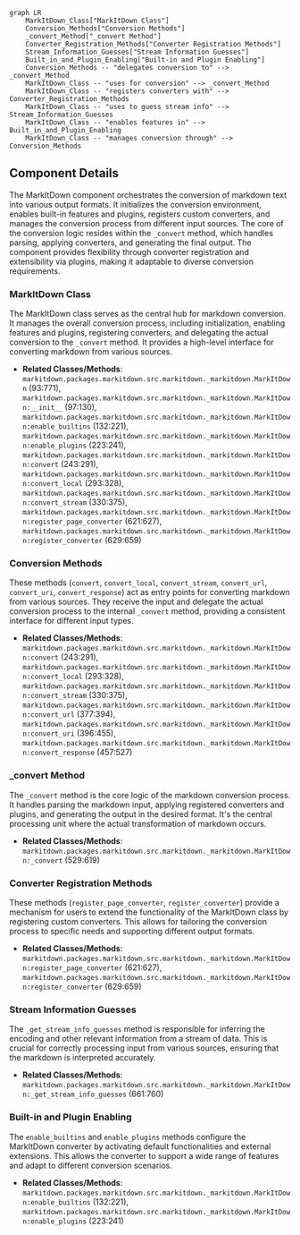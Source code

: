 ```mermaid
graph LR
    MarkItDown_Class["MarkItDown Class"]
    Conversion_Methods["Conversion Methods"]
    _convert_Method["_convert Method"]
    Converter_Registration_Methods["Converter Registration Methods"]
    Stream_Information_Guesses["Stream Information Guesses"]
    Built_in_and_Plugin_Enabling["Built-in and Plugin Enabling"]
    Conversion_Methods -- "delegates conversion to" --> _convert_Method
    MarkItDown_Class -- "uses for conversion" --> _convert_Method
    MarkItDown_Class -- "registers converters with" --> Converter_Registration_Methods
    MarkItDown_Class -- "uses to guess stream info" --> Stream_Information_Guesses
    MarkItDown_Class -- "enables features in" --> Built_in_and_Plugin_Enabling
    MarkItDown_Class -- "manages conversion through" --> Conversion_Methods
```

## Component Details

The MarkItDown component orchestrates the conversion of markdown text into various output formats. It initializes the conversion environment, enables built-in features and plugins, registers custom converters, and manages the conversion process from different input sources. The core of the conversion logic resides within the `_convert` method, which handles parsing, applying converters, and generating the final output. The component provides flexibility through converter registration and extensibility via plugins, making it adaptable to diverse conversion requirements.

### MarkItDown Class
The MarkItDown class serves as the central hub for markdown conversion. It manages the overall conversion process, including initialization, enabling features and plugins, registering converters, and delegating the actual conversion to the `_convert` method. It provides a high-level interface for converting markdown from various sources.
- **Related Classes/Methods**: `markitdown.packages.markitdown.src.markitdown._markitdown.MarkItDown` (93:771), `markitdown.packages.markitdown.src.markitdown._markitdown.MarkItDown:__init__` (97:130), `markitdown.packages.markitdown.src.markitdown._markitdown.MarkItDown:enable_builtins` (132:221), `markitdown.packages.markitdown.src.markitdown._markitdown.MarkItDown:enable_plugins` (223:241), `markitdown.packages.markitdown.src.markitdown._markitdown.MarkItDown:convert` (243:291), `markitdown.packages.markitdown.src.markitdown._markitdown.MarkItDown:convert_local` (293:328), `markitdown.packages.markitdown.src.markitdown._markitdown.MarkItDown:convert_stream` (330:375), `markitdown.packages.markitdown.src.markitdown._markitdown.MarkItDown:register_page_converter` (621:627), `markitdown.packages.markitdown.src.markitdown._markitdown.MarkItDown:register_converter` (629:659)

### Conversion Methods
These methods (`convert`, `convert_local`, `convert_stream`, `convert_url`, `convert_uri`, `convert_response`) act as entry points for converting markdown from various sources. They receive the input and delegate the actual conversion process to the internal `_convert` method, providing a consistent interface for different input types.
- **Related Classes/Methods**: `markitdown.packages.markitdown.src.markitdown._markitdown.MarkItDown:convert` (243:291), `markitdown.packages.markitdown.src.markitdown._markitdown.MarkItDown:convert_local` (293:328), `markitdown.packages.markitdown.src.markitdown._markitdown.MarkItDown:convert_stream` (330:375), `markitdown.packages.markitdown.src.markitdown._markitdown.MarkItDown:convert_url` (377:394), `markitdown.packages.markitdown.src.markitdown._markitdown.MarkItDown:convert_uri` (396:455), `markitdown.packages.markitdown.src.markitdown._markitdown.MarkItDown:convert_response` (457:527)

### _convert Method
The `_convert` method is the core logic of the markdown conversion process. It handles parsing the markdown input, applying registered converters and plugins, and generating the output in the desired format. It's the central processing unit where the actual transformation of markdown occurs.
- **Related Classes/Methods**: `markitdown.packages.markitdown.src.markitdown._markitdown.MarkItDown:_convert` (529:619)

### Converter Registration Methods
These methods (`register_page_converter`, `register_converter`) provide a mechanism for users to extend the functionality of the MarkItDown class by registering custom converters. This allows for tailoring the conversion process to specific needs and supporting different output formats.
- **Related Classes/Methods**: `markitdown.packages.markitdown.src.markitdown._markitdown.MarkItDown:register_page_converter` (621:627), `markitdown.packages.markitdown.src.markitdown._markitdown.MarkItDown:register_converter` (629:659)

### Stream Information Guesses
The `_get_stream_info_guesses` method is responsible for inferring the encoding and other relevant information from a stream of data. This is crucial for correctly processing input from various sources, ensuring that the markdown is interpreted accurately.
- **Related Classes/Methods**: `markitdown.packages.markitdown.src.markitdown._markitdown.MarkItDown:_get_stream_info_guesses` (661:760)

### Built-in and Plugin Enabling
The `enable_builtins` and `enable_plugins` methods configure the MarkItDown converter by activating default functionalities and external extensions. This allows the converter to support a wide range of features and adapt to different conversion scenarios.
- **Related Classes/Methods**: `markitdown.packages.markitdown.src.markitdown._markitdown.MarkItDown:enable_builtins` (132:221), `markitdown.packages.markitdown.src.markitdown._markitdown.MarkItDown:enable_plugins` (223:241)